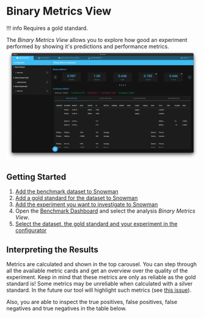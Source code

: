 # Binary Metrics View

!!! info
    Requires a gold standard.

The *Binary Metrics View* allows you to explore how good an experiment performed by showing it's predictions and performance metrics.  
![Binary Metrics View](../../assets/benchmark-binary-metrics.png)

## Getting Started

1. [Add the benchmark dataset to Snowman](../datasets.md#adding-a-dataset)
2. [Add a gold standard for the dataset to Snowman](../experiments.md#adding-an-experiment)
3. [Add the experiment you want to investigate to Snowman](../experiments.md#adding-an-experiment)
4. Open the [Benchmark Dashboard](../configuring_analyses.md#benchmark-dashboard) and select the analysis *Binary Metrics View*.
5. [Select the dataset, the gold standard and your experiment in the configurator](../configuring_analyses.md#Configurator)

## Interpreting the Results

Metrics are calculated and shown in the top carousel.
You can step through all the available metric cards and get an overview over the quality of the experiment.
Keep in mind that these metrics are only as reliable as the gold standard is!
Some metrics may be unreliable when calculated with a silver standard.
In the future our tool will highlight such metrics (see [this issue](https://github.com/HPI-Information-Systems/snowman/issues/4)).

Also, you are able to inspect the true positives, false positives, false negatives and true negatives in the table below.

